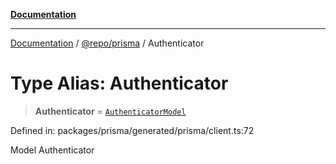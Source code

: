 [**Documentation**](../../../README.md)

***

[Documentation](../../../README.md) / [@repo/prisma](../README.md) / Authenticator

# Type Alias: Authenticator

> **Authenticator** = [`AuthenticatorModel`](../namespaces/Prisma/type-aliases/AuthenticatorModel.md)

Defined in: packages/prisma/generated/prisma/client.ts:72

Model Authenticator
